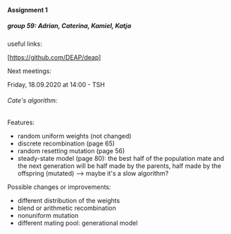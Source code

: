 #### Assignment 1
##### group 59: Adrian, Caterina, Kamiel, Katja

useful links:

[https://github.com/DEAP/deap]

Next meetings:

Friday, 18.09.2020 at 14:00 - TSH

###### Cate's algorithm:
Features:
- random uniform weights (not changed)
- discrete recombination (page 65)
- random resetting mutation (page 56)
- steady-state model (page 80): the best half of the population mate and the next generation will be half made by the parents, half made by the offspring (mutated) --> maybe it's a slow algorithm?

Possible changes or improvements:
- different distribution of the weights
- blend or arithmetic recombination
- nonuniform mutation
- different mating pool: generational model
